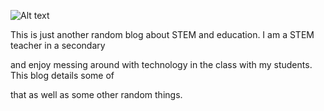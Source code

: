 ![Alt text](https://cdn.midjourney.com/354144a2-e5d1-49ec-9150-82cec271e0c2/0_3.png)

This is just another random blog about STEM and education. I am a STEM teacher in a secondary

and enjoy messing around with technology in the class with my students. This blog details some of

that as well as some other random things.
